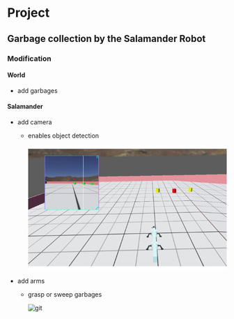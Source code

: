 # Project

## Garbage collection by the Salamander Robot

### Modification

#### World
- add garbages

#### Salamander
- add camera
  - enables object detection

    ![git](doc/salamander_camera.gif)

- add arms
  - grasp or sweep garbages

    ![git](doc/salamander_arm.gif)
